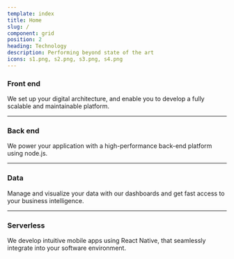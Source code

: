 ```yaml
---
template: index
title: Home
slug: /
component: grid
position: 2
heading: Technology
description: Performing beyond state of the art
icons: s1.png, s2.png, s3.png, s4.png
---
```


### Front end
We set up your digital architecture, and enable you to develop a fully scalable and maintainable platform.

***

### Back end
We power your application with a high-performance back-end platform using node.js.

***

### Data
Manage and visualize your data with our dashboards and get fast access to your business intelligence.

***

### Serverless
We develop intuitive mobile apps using React Native, that seamlessly integrate into your software environment.